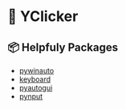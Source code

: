 # 🤖 YClicker

## 📦 Helpfuly Packages

- [pywinauto](https://github.com/pywinauto/pywinauto)
- [keyboard](https://github.com/boppreh/keyboard)
- [pyautogui](https://github.com/asweigart/pyautogui)
- [pynput](https://pynput.readthedocs.io/en/latest/)
